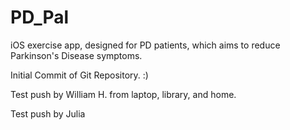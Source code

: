 # PD_Pal

iOS exercise app, designed for PD patients, which aims to reduce Parkinson's Disease symptoms.

Initial Commit of Git Repository.
:)


Test push by William H. from laptop, library, and home.

Test push by Julia
